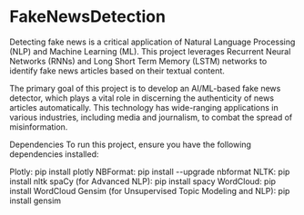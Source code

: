 # FakeNewsDetection

Detecting fake news is a critical application of Natural Language Processing (NLP) and Machine Learning (ML). This project leverages Recurrent Neural Networks (RNNs) and Long Short Term Memory (LSTM) networks to identify fake news articles based on their textual content.

The primary goal of this project is to develop an AI/ML-based fake news detector, which plays a vital role in discerning the authenticity of news articles automatically. This technology has wide-ranging applications in various industries, including media and journalism, to combat the spread of misinformation.

Dependencies
To run this project, ensure you have the following dependencies installed:

Plotly: pip install plotly
NBFormat: pip install --upgrade nbformat
NLTK: pip install nltk
spaCy (for Advanced NLP): pip install spacy
WordCloud: pip install WordCloud
Gensim (for Unsupervised Topic Modeling and NLP): pip install gensim
